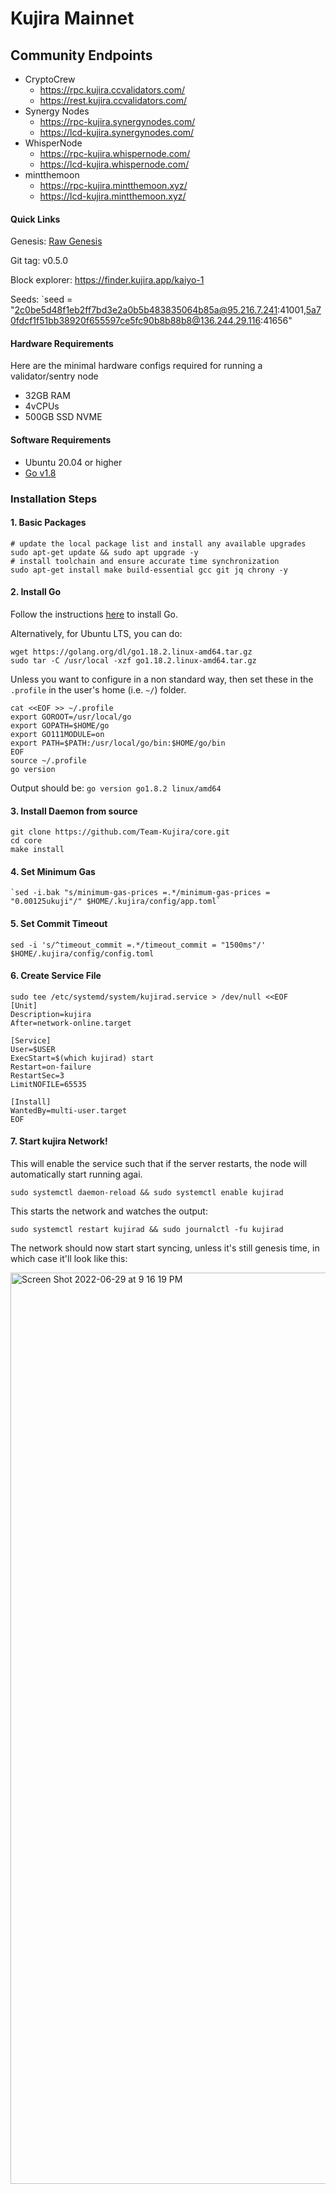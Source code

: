# Kujira Mainnet

## Community Endpoints

- CryptoCrew
  - https://rpc.kujira.ccvalidators.com/
  - https://rest.kujira.ccvalidators.com/
- Synergy Nodes
  - https://rpc-kujira.synergynodes.com/
  - https://lcd-kujira.synergynodes.com/
- WhisperNode
  - https://rpc-kujira.whispernode.com/
  - https://lcd-kujira.whispernode.com/
- mintthemoon
  - https://rpc-kujira.mintthemoon.xyz/
  - https://lcd-kujira.mintthemoon.xyz/

#### Quick Links

Genesis: [Raw Genesis](https://raw.githubusercontent.com/Team-Kujira/networks/master/mainnet/kaiyo-1.json)

Git tag: v0.5.0

Block explorer: https://finder.kujira.app/kaiyo-1

Seeds: `seed = "2c0be5d48f1eb2ff7bd3e2a0b5b483835064b85a@95.216.7.241:41001,5a70fdcf1f51bb38920f655597ce5fc90b8b88b8@136.244.29.116:41656"

#### Hardware Requirements

Here are the minimal hardware configs required for running a validator/sentry node

- 32GB RAM
- 4vCPUs
- 500GB SSD NVME

#### Software Requirements

- Ubuntu 20.04 or higher
- [Go v1.8](https://golang.org/doc/install)

### Installation Steps

#### 1. Basic Packages

```bash:
# update the local package list and install any available upgrades
sudo apt-get update && sudo apt upgrade -y
# install toolchain and ensure accurate time synchronization
sudo apt-get install make build-essential gcc git jq chrony -y
```

#### 2. Install Go

Follow the instructions [here](https://golang.org/doc/install) to install Go.

Alternatively, for Ubuntu LTS, you can do:

```bash:
wget https://golang.org/dl/go1.18.2.linux-amd64.tar.gz
sudo tar -C /usr/local -xzf go1.18.2.linux-amd64.tar.gz
```

Unless you want to configure in a non standard way, then set these in the `.profile` in the user's home (i.e. `~/`) folder.

```bash:
cat <<EOF >> ~/.profile
export GOROOT=/usr/local/go
export GOPATH=$HOME/go
export GO111MODULE=on
export PATH=$PATH:/usr/local/go/bin:$HOME/go/bin
EOF
source ~/.profile
go version
```

Output should be: `go version go1.8.2 linux/amd64`

#### 3. Install Daemon from source

```bash:
git clone https://github.com/Team-Kujira/core.git
cd core
make install
```

#### 4. Set Minimum Gas

```bash:
`sed -i.bak "s/minimum-gas-prices =.*/minimum-gas-prices = "0.00125ukuji"/" $HOME/.kujira/config/app.toml`
```

#### 5. Set Commit Timeout

```bash:
sed -i 's/^timeout_commit =.*/timeout_commit = "1500ms"/' $HOME/.kujira/config/config.toml
```

#### 6. Create Service File

```bash:
sudo tee /etc/systemd/system/kujirad.service > /dev/null <<EOF
[Unit]
Description=kujira
After=network-online.target

[Service]
User=$USER
ExecStart=$(which kujirad) start
Restart=on-failure
RestartSec=3
LimitNOFILE=65535

[Install]
WantedBy=multi-user.target
EOF
```

#### 7. Start kujira Network!

This will enable the service such that if the server restarts, the node will
automatically start running agai.

```
sudo systemctl daemon-reload && sudo systemctl enable kujirad
```

This starts the network and watches the output:

```
sudo systemctl restart kujirad && sudo journalctl -fu kujirad
```

The network should now start start syncing, unless it's still genesis time, in which case it'll look like this:

<img width="1458" alt="Screen Shot 2022-06-29 at 9 16 19 PM" src="https://user-images.githubusercontent.com/9121234/176572030-c05e17b8-d8c0-4214-a326-3146972207ad.png">
